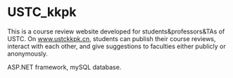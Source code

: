 # USTC_kkpk
This is a course review website developed for students&professors&TAs of USTC.
On www.ustckkpk.cn, students can publish their course reviews, interact with each other, and give suggestions to faculties either publicly or anonymously.

ASP.NET framework, mySQL database.
